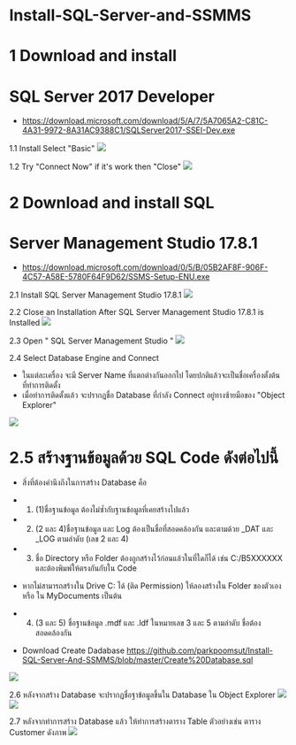 # Install-SQL-Server-and-SSMMS

# 1 Download and install 
# SQL Server 2017 Developer
- https://download.microsoft.com/download/5/A/7/5A7065A2-C81C-4A31-9972-8A31AC9388C1/SQLServer2017-SSEI-Dev.exe

1.1 Install Select "Basic"
<img src="https://github.com/parkpoomsut/Install-SQL-Server-And-SSMMS/blob/master/assets/2018-08-22_14-29-37.gif?raw=true"/>

1.2 Try "Connect Now" if it's work then "Close"
<img src="https://github.com/parkpoomsut/Install-SQL-Server-And-SSMMS/blob/master/assets/CloseAfter.png?raw=true"/>


# 2 Download and install SQL
# Server Management Studio 17.8.1
- https://download.microsoft.com/download/0/5/B/05B2AF8F-906F-4C57-A58E-5780F64F9D62/SSMS-Setup-ENU.exe

2.1 Install SQL Server Management Studio 17.8.1
<img src="https://github.com/parkpoomsut/Install-SQL-Server-And-SSMMS/blob/master/assets/2.1install.png?raw=true"/>

2.2 Close an Installation After SQL Server Management Studio 17.8.1 is Installed
<img src="https://github.com/parkpoomsut/Install-SQL-Server-And-SSMMS/blob/master/assets/installisfinish.gif?raw=true"/>

2.3 Open " SQL Server Management Studio "
<img src="https://github.com/parkpoomsut/Install-SQL-Server-And-SSMMS/blob/master/assets/openapp.gif?raw=true"/>

2.4 Select Database Engine and Connect
- ในแต่ละเครื่อง จะมี Server Name ที่แตกต่างกันออกไป โดยปกติแล้วจะเป็นชื่อเครื่องตั้งต้น ที่ทำการติดตั้ง
- เมื่อทำการติดตั้งแล้ว จะปรากฏชื่อ Database ที่กำลัง Connect อยู่ทางซ้ายมือของ "Object Explorer"
<img src="https://github.com/parkpoomsut/Install-SQL-Server-And-SSMMS/blob/master/assets/databaseEngine.gif?raw=true"/>

# 2.5 สร้างฐานข้อมูลด้วย SQL Code ดังต่อไปนี้

- สิ่งที่ต้องคำนึงถึงในการสร้าง Database คือ
- 1. (1)ชื่อฐานข้อมูล ต้องไม่ซ้ำกับฐานข้อมูลที่เคยสร้างไปแล้ว
- 2. (2 และ 4)ชื่อฐานข้อมูล และ Log ต้องเป็นชื่อที่สอดคล้องกัน และตามด้วย _DAT และ _LOG ตามลำดับ (เลข 2 และ 4)
- 3. ชื่อ Directory หรือ Folder ต้องถูกสร้างไว้ก่อนแล้วในที่ใดก็ได้ เช่น C:/B5XXXXXX และต้องพิมพ์ให้ตรงกันกับใน Code
- หากไม่สามารถสร้างใน Drive C: ได้ (ติด Permission) ให้ลองสร้างใน Folder ของตัวเอง หรือ ใน MyDocuments เป็นต้น
- 4. (3 และ 5) ชื่อฐานข้อมูล .mdf และ .ldf ในหมายเลข 3 และ 5 ตามลำดับ ชื่อต้องสอดคล้องกัน

- Download Create Dadabase 
https://github.com/parkpoomsut/Install-SQL-Server-And-SSMMS/blob/master/Create%20Database.sql
<img src="https://github.com/parkpoomsut/Install-SQL-Server-And-SSMMS/blob/master/assets/CreateDatabase.png?raw=true"/>

2.6 หลังจากสร้าง Database จะปรากฏชื่อฐาข้อมูลขึ้นใน Database ใน Object Explorer
<img src="https://github.com/parkpoomsut/Install-SQL-Server-And-SSMMS/blob/master/assets/CreateNewFolder.gif?raw=true"/>
<img src="https://github.com/parkpoomsut/Install-SQL-Server-And-SSMMS/blob/master/assets/CreateDatabase.gif?raw=true"/>

2.7 หลังจากทำการสร้าง Database แล้ว ให้ทำการสร้างตาราง Table ตัวอย่างเช่น ตาราง Customer ดังภาพ
<img src="https://github.com/parkpoomsut/Install-SQL-Server-And-SSMMS/blob/master/assets/CreateTableGif.gif?raw=true"/>

